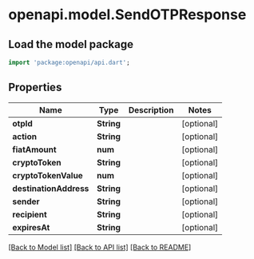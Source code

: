 # openapi.model.SendOTPResponse

## Load the model package
```dart
import 'package:openapi/api.dart';
```

## Properties
Name | Type | Description | Notes
------------ | ------------- | ------------- | -------------
**otpId** | **String** |  | [optional] 
**action** | **String** |  | [optional] 
**fiatAmount** | **num** |  | [optional] 
**cryptoToken** | **String** |  | [optional] 
**cryptoTokenValue** | **num** |  | [optional] 
**destinationAddress** | **String** |  | [optional] 
**sender** | **String** |  | [optional] 
**recipient** | **String** |  | [optional] 
**expiresAt** | **String** |  | [optional] 

[[Back to Model list]](../README.md#documentation-for-models) [[Back to API list]](../README.md#documentation-for-api-endpoints) [[Back to README]](../README.md)


